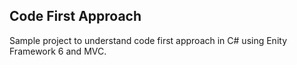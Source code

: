 ## Code First Approach

Sample project to understand code first approach in C#  using Enity Framework 6 and MVC.
